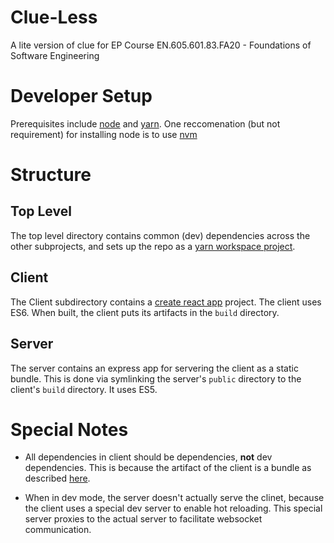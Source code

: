 # Clue-Less

A lite version of clue for EP Course EN.605.601.83.FA20 - Foundations of Software Engineering

# Developer Setup

Prerequisites include [node](https://nodejs.org/) and [yarn](https://classic.yarnpkg.com/).
One reccomenation (but not requirement) for installing node is to use [nvm](https://github.com/nvm-sh/nvm)

# Structure

## Top Level

The top level directory contains common (dev) dependencies across the other subprojects, and sets up the repo as a
[yarn workspace project](https://classic.yarnpkg.com/en/docs/workspaces/).

## Client

The Client subdirectory contains a [create react app](https://create-react-app.dev/) project. The client uses ES6.
When built, the client puts its artifacts in the `build` directory.

## Server

The server contains an express app for servering the client as a static bundle. This is done via symlinking the server's `public` directory to the client's `build` directory. It uses ES5.

# Special Notes

- All dependencies in client should be dependencies, **not** dev dependencies. This is because the artifact of the
  client is a bundle as described [here](https://github.com/facebook/create-react-app/issues/6180).

- When in dev mode, the server doesn't actually serve the clinet, because the client uses a special dev server to enable hot reloading. This special server proxies to the actual server to facilitate websocket communication.
